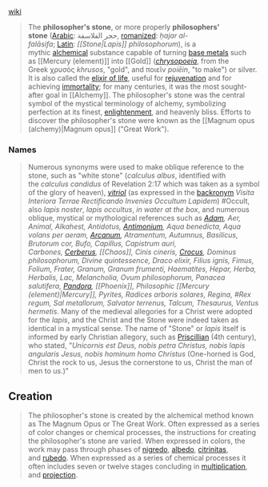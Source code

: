  [wiki](https://en.wikipedia.org/wiki/Philosopher%27s_stone "Philosopher's stone")
 
 > The **philosopher's stone**, or more properly **philosophers' stone** ([Arabic](https://en.wikipedia.org/wiki/Arabic_language "Arabic language"): حجر الفلاسفة, [romanized](https://en.wikipedia.org/wiki/Romanization_of_Arabic "Romanization of Arabic"): _ḥajar al-falāsifa_; [Latin](https://en.wikipedia.org/wiki/Latin_language "Latin language"): _[[Stone|Lapis]] philosophorum_), is a mythic [alchemical](https://en.wikipedia.org/wiki/Alchemy "Alchemy") substance capable of turning [base metals](https://en.wikipedia.org/wiki/Base_metal "Base metal") such as [[Mercury (element)]] into [[Gold]] (_[chrysopoeia](https://en.wikipedia.org/wiki/Chrysopoeia "Chrysopoeia")_, from the Greek χρυσός _khrusos_, "gold", and ποιεῖν _poiēin_, "to make") or silver. It is also called the [elixir of life](https://en.wikipedia.org/wiki/Elixir_of_life "Elixir of life"), useful for [rejuvenation](https://en.wikipedia.org/wiki/Rejuvenation "Rejuvenation") and for achieving [immortality](https://en.wikipedia.org/wiki/Immortality "Immortality"); for many centuries, it was the most sought-after goal in [[Alchemy]]. The philosopher's stone was the central symbol of the mystical terminology of alchemy, symbolizing perfection at its finest, [enlightenment](https://en.wikipedia.org/wiki/Enlightenment_(spiritual) "Enlightenment (spiritual)"), and heavenly bliss. Efforts to discover the philosopher's stone were known as the [[Magnum opus (alchemy)|Magnum opus]] ("Great Work").
 
### Names
>Numerous synonyms were used to make oblique reference to the stone, such as "white stone" (_calculus albus_, identified with the _calculus candidus_ of Revelation 2:17 which was taken as a symbol of the glory of heaven), _[vitriol](https://en.wikipedia.org/wiki/Vitriol "Vitriol")_ (as expressed in the [backronym](https://en.wikipedia.org/wiki/Backronym "Backronym") _Visita Interiora Terrae Rectificando Invenies Occultum Lapidem_) #Occult, also _lapis noster_, _lapis occultus_, _in water at the box_, and numerous oblique, mystical or mythological references such as _[Adam](https://en.wikipedia.org/wiki/Adam "Adam"), Aer, Animal, Alkahest, Antidotus, [Antimonium](https://en.wikipedia.org/wiki/Antimony "Antimony"), Aqua benedicta, Aqua volans per aeram, [Arcanum](https://en.wiktionary.org/wiki/arcanum "wikt:arcanum"), Atramentum, Autumnus, Basilicus, Brutorum cor, Bufo, Capillus, Capistrum auri, Carbones, [Cerberus](https://en.wikipedia.org/wiki/Cerberus "Cerberus"), [[Chaos]], Cinis cineris, [Crocus](https://en.wikipedia.org/wiki/Crocus "Crocus"), Dominus philosophorum, Divine quintessence, Draco elixir, Filius ignis, Fimus, Folium, Frater, Granum, Granum frumenti, Haematites, Hepar, Herba, Herbalis, Lac, Melancholia, Ovum philosophorum, Panacea salutifera, [Pandora](https://en.wikipedia.org/wiki/Pandora "Pandora"), [[Phoenix]], Philosophic [[Mercury (element)|Mercury]], Pyrites, Radices arboris solares, Regina, #Rex regum, Sal metallorum, Salvator terrenus, Talcum, Thesaurus, Ventus hermetis_. Many of the medieval allegories for a Christ were adopted for the _lapis_, and the Christ and the Stone were indeed taken as identical in a mystical sense. The name of "Stone" or _lapis_ itself is informed by early Christian allegory, such as [Priscillian](https://en.wikipedia.org/wiki/Priscillian "Priscillian") (4th century), who stated,
>"_Unicornis est Deus, nobis petra Christus, nobis lapis angularis Jesus, nobis hominum homo Christus_ (One-horned is God, Christ the rock to us, Jesus the cornerstone to us, Christ the man of men to us.)"

## Creation
> The philosopher's stone is created by the alchemical method known as The Magnum Opus or The Great Work. Often expressed as a series of color changes or chemical processes, the instructions for creating the philosopher's stone are varied. When expressed in colors, the work may pass through phases of [nigredo](https://en.wikipedia.org/wiki/Nigredo "Nigredo"), [albedo](https://en.wikipedia.org/wiki/Albedo_(alchemy) "Albedo (alchemy)"), [citrinitas](https://en.wikipedia.org/wiki/Citrinitas "Citrinitas"), and [rubedo](https://en.wikipedia.org/wiki/Rubedo "Rubedo"). When expressed as a series of chemical processes it often includes seven or twelve stages concluding in [multiplication](https://en.wikipedia.org/wiki/Multiplication_(alchemy) "Multiplication (alchemy)"), and [projection](https://en.wikipedia.org/wiki/Projection_(alchemy) "Projection (alchemy)").